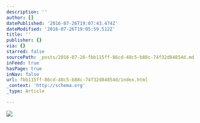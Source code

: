 ```yaml
---
description: ''
author: []
datePublished: '2016-07-26T19:07:43.474Z'
dateModified: '2016-07-26T19:05:59.512Z'
title: ''
publisher: {}
via: {}
starred: false
sourcePath: _posts/2016-07-26-fbb115ff-86cd-48c5-b88c-74f32d84854d.md
inFeed: true
hasPage: true
inNav: false
url: fbb115ff-86cd-48c5-b88c-74f32d84854d/index.html
_context: 'http://schema.org'
_type: Article

---
```

![](https://the-grid-user-content.s3-us-west-2.amazonaws.com/64fdc8ce-6001-4a6c-8390-c77a0f12de37.jpg)